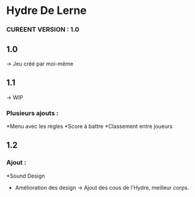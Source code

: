 # Hydre De Lerne
### CUREENT VERSION : 1.0
## 1.0
-> Jeu créé par moi-même 
## 1.1
-> WIP 
### Plusieurs ajouts :
*Menu avec les règles
*Score à battre
*Classement entre joueurs
## 1.2
### Ajout :
*Sound Design
* Amélioration des design -> Ajout des cous de l'Hydre, meilleur corps.

